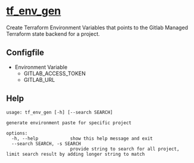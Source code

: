 # [tf_env_gen](./tf_env_gen)
Create Terraform Environment Variables that points to the Gitlab Managed Terraform state backend for a project.

## Configfile
 * Environment Variable
    * GITLAB_ACCESS_TOKEN
    * GITLAB_URL

## Help
```
usage: tf_env_gen [-h] [--search SEARCH]

generate environment paste for specific project

options:
  -h, --help            show this help message and exit
  --search SEARCH, -s SEARCH
                        provide string to search for all project, limit search result by adding longer string to match
```